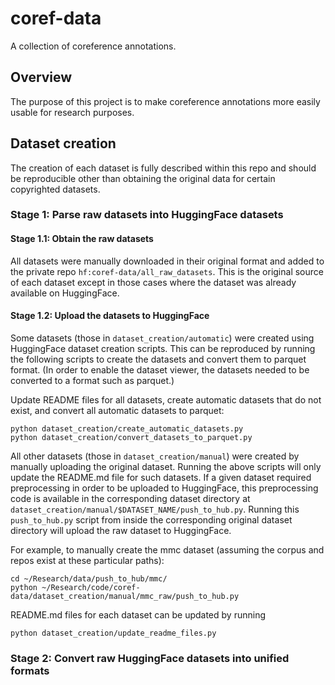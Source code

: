 # coref-data
A collection of coreference annotations.

## Overview

The purpose of this project is to make coreference annotations more easily usable for research purposes.

## Dataset creation

The creation of each dataset is fully described within this repo and should be reproducible other than obtaining the original data for certain copyrighted datasets.

### Stage 1: Parse raw datasets into HuggingFace datasets

#### Stage 1.1: Obtain the raw datasets

All datasets were manually downloaded in their original format and added to the private repo `hf:coref-data/all_raw_datasets`. This is the original source of each dataset except in those cases where the dataset was already available on HuggingFace.

#### Stage 1.2: Upload the datasets to HuggingFace

Some datasets (those in `dataset_creation/automatic`) were created using HuggingFace dataset creation scripts. This can be reproduced by running the following scripts to create the datasets and convert them to parquet format. (In order to enable the dataset viewer, the datasets needed to be converted to a format such as parquet.)

Update README files for all datasets, create automatic datasets that do not exist, and convert all automatic datasets to parquet:
```
python dataset_creation/create_automatic_datasets.py
python dataset_creation/convert_datasets_to_parquet.py
```

All other datasets (those in `dataset_creation/manual`) were created by manually uploading the original dataset. Running the above scripts will only update the README.md file for such datasets. If a given dataset required preprocessing in order to be uploaded to HuggingFace, this preprocessing code is available in the corresponding dataset directory at `dataset_creation/manual/$DATASET_NAME/push_to_hub.py`. Running this `push_to_hub.py` script from inside the corresponding original dataset directory will upload the raw dataset to HuggingFace.

For example, to manually create the mmc dataset (assuming the corpus and repos exist at these particular paths):
```
cd ~/Research/data/push_to_hub/mmc/
python ~/Research/code/coref-data/dataset_creation/manual/mmc_raw/push_to_hub.py
```

README.md files for each dataset can be updated by running
```
python dataset_creation/update_readme_files.py
```

### Stage 2: Convert raw HuggingFace datasets into unified formats

<!-- `hf.co:coref-data/all_raw_datasets` (private repository) contains a backup of the original dataset -->